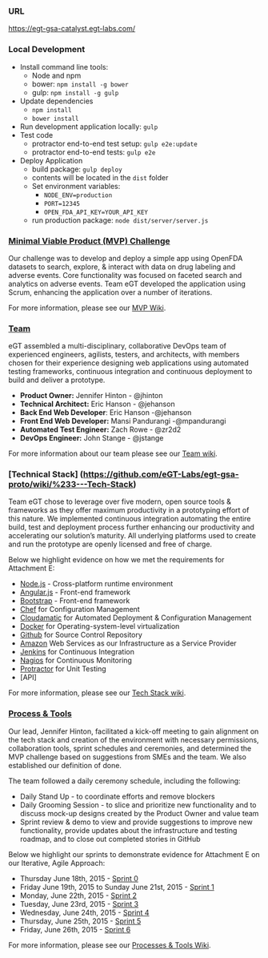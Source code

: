 ### URL 
https://egt-gsa-catalyst.egt-labs.com/

### Local Development

* Install command line tools:
  *  Node and npm
  *  bower: `npm install -g bower`
  *  gulp: `npm install -g gulp`
* Update dependencies
  *  `npm install`
  *  `bower install`
* Run development application locally: `gulp`
* Test code
  *  protractor end-to-end test setup: `gulp e2e:update`
  *  protractor end-to-end tests: `gulp e2e`
* Deploy Application
  * build package: `gulp deploy`
  * contents will be located in the `dist` folder
  * Set environment variables:
    * `NODE_ENV=production`
    * `PORT=12345`
    * `OPEN_FDA_API_KEY=YOUR_API_KEY`
  * run production package: `node dist/server/server.js`

### [Minimal Viable Product (MVP) Challenge](https://github.com/eGT-Labs/egt-gsa-proto/wiki/%234---Minimum-Viable-Product)
Our challenge was to develop and deploy a simple app using OpenFDA datasets to search, explore, & interact with data on drug labeling and adverse events. Core functionality was focused on faceted search and analytics on adverse events. Team eGT  developed the application using Scrum, enhancing the application over a number of iterations.

For more information, please see our [MVP Wiki](https://github.com/eGT-Labs/egt-gsa-proto/wiki/%234---Minimum-Viable-Product).

### [Team](https://github.com/eGT-Labs/egt-gsa-proto/wiki/%231---Team)
eGT assembled a multi-disciplinary, collaborative DevOps team of experienced engineers, agilists, testers,  and architects, with members chosen for their experience designing web applications using automated testing frameworks, continuous integration and continuous deployment to build and deliver a prototype.

- **Product Owner:** Jennifer Hinton - @jhinton
- **Technical Architect:** Eric Hanson - @jehanson
- **Back End Web Developer**: Eric Hanson -@jehanson
- **Front End Web Developer:** Mansi Pandurangi -@mpandurangi 
- **Automated Test Engineer:** Zach Rowe - @zr2d2
- **DevOps Engineer:** John Stange - @jstange

For more information about our team please see our [Team wiki](https://github.com/eGT-Labs/egt-gsa-proto/wiki/%231---Team).

### [Technical Stack] (https://github.com/eGT-Labs/egt-gsa-proto/wiki/%233---Tech-Stack) 
Team eGT chose to leverage over five modern, open source tools & frameworks as they offer maximum productivity in a prototyping effort of this nature. We implemented continuous integration automating the entire build, test and deployment process further enhancing our productivity and accelerating our solution’s maturity. All underlying platforms used to create and run the prototype are openly licensed and free of charge.

Below we highlight evidence on how we met the requirements for Attachment E: 
-	[Node.js](https://github.com/joyent/node/blob/master/LICENSE) - Cross-platform runtime environment
-	[Angular.js](https://github.com/angular-app/angular-app/blob/master/LICENSE) - Front-end framework
-	[Bootstrap](https://github.com/twbs/bootstrap/blob/master/LICENSE) - Front-end framework
-	[Chef](https://github.com/chef/chef/blob/master/LICENSE) for Configuration Management
-	[Cloudamatic](https://github.com/cloudamatic/cloudamatic/blob/master/LICENSE.md) for Automated Deployment & Configuration Management
-	[Docker](https://github.com/docker/docker/blob/master/LICENSE) for Operating-system-level virtualization
-	[Github](http://www.github.com) for Source Control Repository
-	[Amazon](http://aws.amazon.com/) Web Services as our Infrastructure as a Service Provider
-	[Jenkins](https://github.com/kohsuke/hudson/blob/master/LICENSE.txt) for Continuous Integration
-	[Nagios](https://assets.nagios.com/licenses/nagios_open_software_license.txt) for Continuous Monitoring
-	[Protractor](https://github.com/angular/protractor/blob/master/LICENSE) for Unit Testing
-	[API]

For more information, please see our [Tech Stack wiki](https://github.com/eGT-Labs/egt-gsa-proto/wiki/%233---Tech-Stack).

### [Process & Tools](https://github.com/eGT-Labs/egt-gsa-proto/wiki/%232---Processes-&-Tools)
Our lead, Jennifer Hinton, facilitated a kick-off meeting to gain alignment on the tech stack and creation of the environment with necessary permissions, collaboration tools, sprint schedules and ceremonies, and determined the MVP challenge based on suggestions from SMEs and the team. We also established our definition of done. 
 
The team followed a daily ceremony schedule, including the following:
-	Daily Stand Up - to coordinate efforts and remove blockers
-	Daily Grooming Session - to slice and prioritize new functionality and to discuss mock-up designs created by the Product Owner and value team
-	Sprint review & demo to view and provide suggestions to improve new functionality, provide updates about the infrastructure and testing roadmap, and to close out completed stories in GitHub 

Below we highlight our sprints to demonstrate evidence for Attachment E on our Iterative, Agile Approach:
-	Thursday June 18th, 2015 - [Sprint 0](https://github.com/eGT-Labs/egt-gsa-proto/wiki/Agile-Journey#sprint-0)
-	Friday June 19th, 2015 to Sunday June 21st, 2015 - [Sprint 1](https://github.com/eGT-Labs/egt-gsa-proto/wiki/Agile-Journey#sprint-1)
-	Monday, June 22th, 2015  - [Sprint 2](https://github.com/eGT-Labs/egt-gsa-proto/wiki/Agile-Journey#sprint-2)
-	Tuesday, June 23rd, 2015 - [Sprint 3](https://github.com/eGT-Labs/egt-gsa-proto/wiki/Agile-Journey#sprint-3)
-	Wednesday, June 24th, 2015 - [Sprint 4](https://github.com/eGT-Labs/egt-gsa-proto/wiki/Agile-Journey#sprint-4)
-	Thursday, June 25th, 2015 - [Sprint 5](https://github.com/eGT-Labs/egt-gsa-proto/wiki/Agile-Journey#sprint-5)
-	Friday, June 26th, 2015 - [Sprint 6](https://github.com/eGT-Labs/egt-gsa-proto/wiki/Agile-Journey#sprint-6)

For more information, please see our [Processes & Tools Wiki](https://github.com/eGT-Labs/egt-gsa-proto/wiki/%232---Processes-&-Tools).

 
